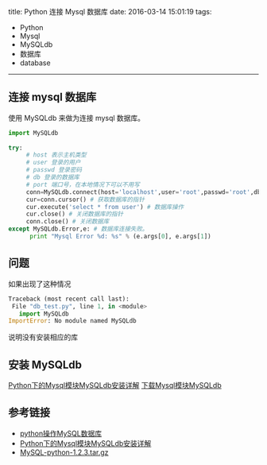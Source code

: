 title: Python 连接 Mysql 数据库
date: 2016-03-14 15:01:19
tags:
- Python
- Mysql
- MySQLdb
- 数据库
- database

---

## 连接 mysql 数据库

 使用 MySQLdb 来做为连接 mysql 数据库。

 ``` python
 import MySQLdb
 
 try:
      # host 表示主机类型
      # user 登录的用户
      # passwd 登录密码
      # db 登录的数据库
      # port 端口号，在本地情况下可以不用写
      conn=MySQLdb.connect(host='localhost',user='root',passwd='root',db='test',port=3306) # 连接数据库
      cur=conn.cursor() # 获取数据库的指针
      cur.execute('select * from user') # 数据库操作
      cur.close() # 关闭数据库的指针
      conn.close() # 关闭数据库
except MySQLdb.Error,e: # 数据库连接失败。
      print "Mysql Error %d: %s" % (e.args[0], e.args[1])
 ```

## 问题

  如果出现了这种情况
 ``` python
 Traceback (most recent call last):
  File "db_test.py", line 1, in <module>
    import MySQLdb
ImportError: No module named MySQLdb
 ```
 说明没有安装相应的库

## 安装 MySQLdb

[Python下的Mysql模块MySQLdb安装详解](http://www.jb51.net/article/48827.htm)
[下载Mysql模块MySQLdb](https://sourceforge.net/projects/mysql-python/files/mysql-python/1.2.3/MySQL-python-1.2.3.tar.gz/download)

## 参考链接
- [python操作MySQL数据库](http://www.cnblogs.com/rollenholt/archive/2012/05/29/2524327.html)
- [Python下的Mysql模块MySQLdb安装详解](http://www.jb51.net/article/48827.htm)
- [MySQL-python-1.2.3.tar.gz](https://sourceforge.net/projects/mysql-python/files/mysql-python/1.2.3/MySQL-python-1.2.3.tar.gz/download)
